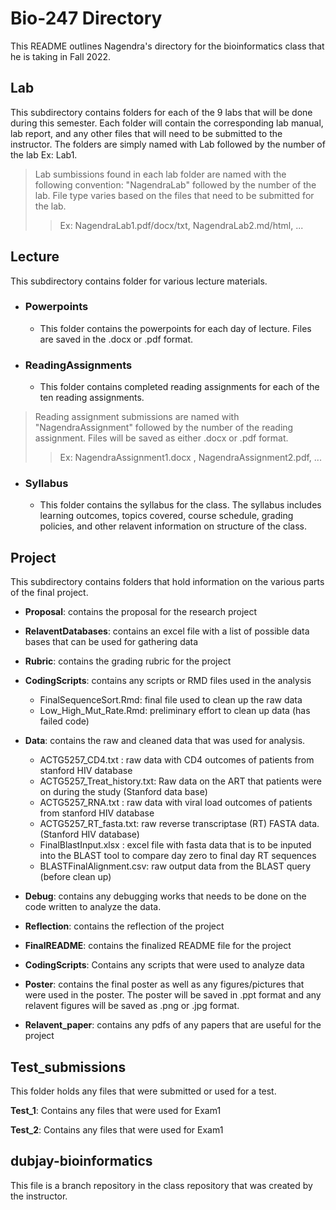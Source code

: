 # Bio-247 Directory

This README outlines Nagendra's directory for the bioinformatics class that he is taking in Fall 2022. 


## Lab

This subdirectory contains folders for each of the 9 labs that will be done during this semester.  Each folder will contain the corresponding lab manual, lab report, and any other files that will need to be submitted to the instructor. The folders are simply named with Lab followed by the number of the lab Ex: Lab1.
>Lab sumbissions found in each lab folder are named with the following convention: "NagendraLab" followed by the number of the lab. File type varies based on the files that need to be submitted for the lab. 
>>Ex: NagendraLab1.pdf/docx/txt, NagendraLab2.md/html, ...
 ## Lecture 
This subdirectory contains folder for various lecture materials. 
- ### Powerpoints
  - This folder contains the powerpoints for each day of lecture. Files are saved in the .docx or .pdf format.   
- ### ReadingAssignments
  - This folder contains completed reading assignments for each of the ten reading assignments.
>Reading assignment submissions are named with "NagendraAssignment" followed by the number of the reading assignment. Files will be saved as either .docx or .pdf format.
>>Ex: NagendraAssignment1.docx , NagendraAssignment2.pdf, ...   
- ### Syllabus
  - This folder contains the syllabus for the class. The syllabus includes learning outcomes, topics covered, course schedule, grading policies, and other relavent information on structure of the class. 
## Project 
This subdirectory contains folders that hold information on the various parts of the final project. 
- **Proposal**: contains the proposal for the research project 
- **RelaventDatabases**: contains an excel file with a list of possible data bases that can be used for gathering data
- **Rubric**: contains the grading rubric for the project
- **CodingScripts**: contains any scripts or RMD files used in the analysis
  - FinalSequenceSort.Rmd: final file used to clean up the raw data 
  - Low_High_Mut_Rate.Rmd: preliminary effort to clean up data (has failed code)
- **Data**: contains the raw and cleaned data that was used for analysis.
  - ACTG5257_CD4.txt : raw data with CD4 outcomes of patients from stanford HIV database
  - ACTG5257_Treat_history.txt: Raw data on the ART that patients were on during the study (Stanford data base)
  - ACTG5257_RNA.txt : raw data with viral load outcomes of patients from stanford HIV database
  - ACTG5257_RT_fasta.txt: raw reverse transcriptase (RT) FASTA data. (Stanford HIV database)
  - FinalBlastInput.xlsx : excel file with fasta data that is to be inputed into the BLAST tool to compare day zero to final day RT sequences
  - BLASTFinalAlignment.csv: raw output data from the BLAST query (before clean up)


- **Debug**: contains any debugging works that needs to be done on the code written to analyze the data.
- **Reflection**: contains the reflection of the project
- **FinalREADME**: contains the finalized README file for the project
- **CodingScripts**: Contains any scripts that were used to analyze data
- **Poster**: contains the final poster as well as any figures/pictures that were used in the poster. The poster will be saved in .ppt format and any relavent figures will be saved as .png or .jpg format. 
- **Relavent_paper**: contains any pdfs of any papers that are useful for the project

## Test_submissions
This folder holds any files that were submitted or used for a test. 

**Test_1**: Contains any files that were used for Exam1 

**Test_2**: Contains any files that were used for Exam1 


## dubjay-bioinformatics

This file is a branch repository in the class repository that was created by the instructor. 

